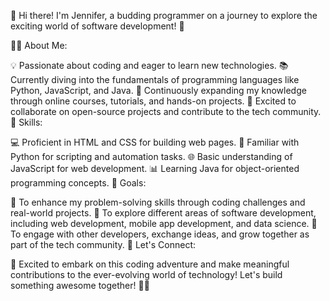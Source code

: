 👋 Hi there! I'm Jennifer, a budding programmer on a journey to explore the exciting world of software development! 🌟

👩‍💻 About Me:

💡 Passionate about coding and eager to learn new technologies.
📚 Currently diving into the fundamentals of programming languages like Python, JavaScript, and Java.
🌱 Continuously expanding my knowledge through online courses, tutorials, and hands-on projects.
🧩 Excited to collaborate on open-source projects and contribute to the tech community.
💼 Skills:

💻 Proficient in HTML and CSS for building web pages.
🐍 Familiar with Python for scripting and automation tasks.
🌐 Basic understanding of JavaScript for web development.
📊 Learning Java for object-oriented programming concepts.
🔭 Goals:

🚀 To enhance my problem-solving skills through coding challenges and real-world projects.
🌈 To explore different areas of software development, including web development, mobile app development, and data science.
💬 To engage with other developers, exchange ideas, and grow together as part of the tech community.
🌟 Let's Connect:

🌟 Excited to embark on this coding adventure and make meaningful contributions to the ever-evolving world of technology! Let's build something awesome together! 🚀✨

